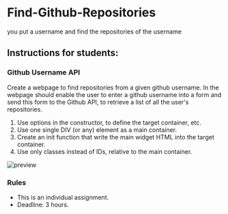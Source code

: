 # Find-Github-Repositories
you put a username and find the repositories of the username

## Instructions for students:

### Github Username API

Create a webpage to find repositories from a given github username. In the webpage  should enable the user to enter a github username into a form and send this form to the Github API, to retrieve a list of all the user's repositories.

 1. Use options in the constructor, to define the target container, etc.
 2. Use one single DIV (or any) element as a main container.
 3. Create an init function that write the main widget HTML into the target container.
 4. Use only classes instead of IDs, relative to the main container.
  
  ![preview](./demo.gif)



### Rules

-   This is an individual assignment.
-   Deadline: 3 hours.

